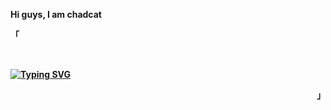 <b> Hi guys, I am chadcat <b>
<p align="left">「</p>  
<br>

 [![Typing SVG](https://readme-typing-svg.herokuapp.com?font=Fira+Code&weight=300&size=16&pause=1000&color=8097FB&center=true&vCenter=true&width=435&lines=I+am+a+dumbass;I+love+dwm+and+and+neovim;I+like+to+waste+my+time+by+ricing+my+system)](https://git.io/typing-svg)
  
<p align="right">」</p>                                                                     
<br>
